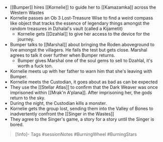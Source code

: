 - [[Bumper]] hires [[Kornelie]] to guide her to [[Kamazamka]] across the Western Wastes
- Kornelie passes an Ob 3 Lost-Treasure Wise to find a weird compass like object that tracks the essence of legendary things amongst the random treasures in Dzhalal's vault (called a Kijametit)
	- Kornelie gets [[Dzahlal]] to give her access to the device for the journey.
- Bumper talks to [[Marshal]] about bringing the Roden aboveground to live amongst the villagers.  He fails the test but gets close.  Marshal agrees to talk it over further when Bumper returns.
	- Bumper gives Marshal one of the soul gems to sell to Dzahlal, it's worth a fuck ton.
- Kornelie meets up with her father to warn him that she's leaving with Bumper.
- Kornelie meets the Custodian, it goes about as bad as can be expected
- They use the [[Stellar Atlas]] to confirm that the Dark Weaver was once imprisoned within [[Mrak'n A'plana]].  After imprisoning her, the gods return to the sky.
- During the night, the Custodian kills a monster.
- Kornelie gets the group lost, sending them into the Valley of Bones to inadvertently confront the [[Singer in the Wastes]]
- They agree to the Singer's game, a story for a story until the Singer is bored.

> [!info]- Tags
> #sessionNotes #BurningWheel #BurningStars

